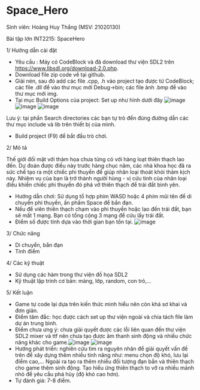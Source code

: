 # Space_Hero
Sinh viên: Hoàng Huy Thắng (MSV: 21020130)

Bài tập lớn INT2215: SpaceHero

1/ Hướng dẫn cài đặt
- Yêu cầu : Máy có CodeBlock và đã download thư viện SDL2 trên https://www.libsdl.org/download-2.0.php.
- Download file zip code về tại github.
- Giải nén, sau đó add các file .cpp, .h vào project tạo được từ CodeBlock; các file .dll để vào thư mục mới Debug->bin; các file ảnh .bmp để vào thư mục mới img.
- Tại mục Build Options của project: Set up như hình dưới đây ![image](https://user-images.githubusercontent.com/100281796/170291267-2dc83747-9d4e-41b4-a157-e6f5a7e4cbb5.png)
![image](https://user-images.githubusercontent.com/100281796/170291411-92acec0a-d005-4859-a502-342b8fdd8f69.png)
![image](https://user-images.githubusercontent.com/100281796/170291505-7472aaac-8fcf-4428-9457-cf087d9dc009.png)

Lưu ý: tại phần Search directories các bạn tự trỏ đến đúng đường dẫn các thư mục include và lib trên thiết bị của mình.
- Build project (F9) để bắt đầu trò chơi.

2/ Mô tả

Thế giới đối mặt với thảm họa chưa từng có với hàng loạt thiên thạch lao đến. Dự đoán được điều này trước hàng chục năm, các nhà khoa học đã ra sức chế tạo ra một chiếc phi thuyền để giúp nhân loại thoát khỏi thảm kịch này. Nhiệm vụ của bạn là trở thành người hùng - vị cứu tinh của nhân loại điều khiển chiếc phi thuyền đó phá vỡ thiên thạch để trái đất bình yên.
- Hướng dẫn chơi: Sử dụng tổ hợp phím WASD hoặc 4 phím mũi tên để di chuyển phi thuyền, ấn phấm Space để bắn đạn.
- Nếu để viên thiên thạch chạm vào phi thuyền hoặc lao đến trái đất, bạn sẽ mất 1 mạng. Bạn có tổng cộng 3 mạng để cứu lấy trái đất.
- Điểm số được tính dựa vào thời gian bạn tồn tại.
![image](https://user-images.githubusercontent.com/100281796/170301412-dc42086a-a8cd-4460-8363-192cf0035ef1.png)

3/ Chức năng
- Di chuyển, bắn đạn
- Tính điểm

4/ Các kỹ thuật
- Sử dụng các hàm trong thư viện đồ họa SDL2
- Kỹ thuật lập trình cơ bản: mảng, lớp, random, con trỏ,...

5/ Kết luận
- Game tự code lại dựa trên kiến thức mình hiểu nên còn khá sơ khai và đơn giản.
- Điểm tâm đắc: học được cách set up thư viện ngoài và chia tách file làm dự án trung bình.
- Điểm chưa ưng ý: chưa giải quyết được các lỗi liên quan đến thư viện SDL2 mixer và ttf nên chưa tạo được âm thanh sinh động và nhiều chức năng khác cho game.![image](https://user-images.githubusercontent.com/100281796/170302413-5bc3b401-7a80-47a1-97e0-9fd069b1a763.png)
![image](https://user-images.githubusercontent.com/100281796/170302582-8c1b9c6a-b411-4cc4-a826-d9c3612c59e8.png)
- Hướng phát triển: nghiên cứu tìm ra nguyên nhân để giải quyết vấn đề trên để xây dựng thêm nhiều tính năng như: menu chọn độ khó, lưu lại điểm cao,... Ngoài ra tạo ra thêm nhiều đối tượng đạn bắn và thiên thạch cho game thêm sinh động. Tạo hiếu ứng thiên thạch to vỡ ra nhiều mảnh nhỏ để yêu cầu phá hủy (độ khó cao hơn).
- Tự đánh giá: 7-8 điểm.

